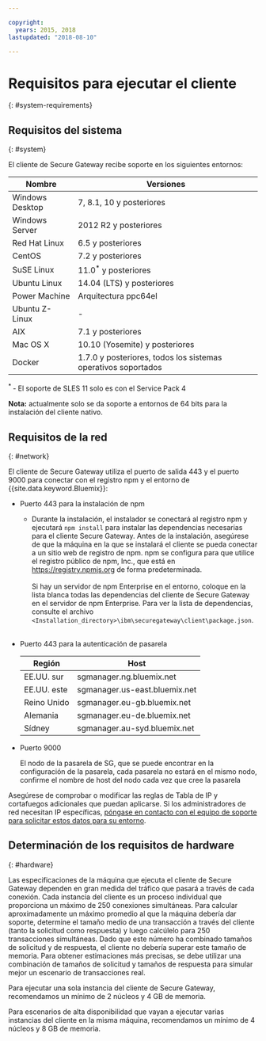 ```yaml
---

copyright:
  years: 2015, 2018
lastupdated: "2018-08-10"

---
```


# Requisitos para ejecutar el cliente
{: #system-requirements}

## Requisitos del sistema
{: #system}

El cliente de Secure Gateway recibe soporte en los siguientes entornos:

| Nombre | Versiones          |
| ------------- | ----------- |
| Windows Desktop | 7, 8.1, 10 y posteriores |
| Windows Server | 2012 R2 y posteriores |
| Red Hat Linux | 6.5 y posteriores |
| CentOS | 7.2 y posteriores |
| SuSE Linux | 11.0<sup>*</sup> y posteriores |
| Ubuntu Linux | 14.04 (LTS) y posteriores |
| Power Machine | Arquitectura ppc64el |
| Ubuntu Z-Linux | - |
| AIX | 7.1 y posteriores |
| Mac OS X | 10.10 (Yosemite) y posteriores |
| Docker | 1.7.0 y posteriores, todos los sistemas operativos soportados |

<sup> * </sup>- El soporte de SLES 11 solo es con el Service Pack 4

<b>Nota:</b> actualmente solo se da soporte a entornos de 64 bits para la instalación del cliente nativo.

## Requisitos de la red
{: #network}

El cliente de Secure Gateway utiliza el puerto de salida 443 y el puerto 9000 para conectar con el registro npm y el entorno de {{site.data.keyword.Bluemix}}:
- Puerto 443 para la instalación de npm
  - Durante la instalación, el instalador se conectará al registro npm y ejecutará `npm install` para instalar las dependencias necesarias para el cliente Secure Gateway. Antes de la instalación, asegúrese de que la máquina en la que se instalará el cliente se pueda conectar a un sitio web de registro de npm. npm se configura para que utilice el registro público de npm, Inc., que está en https://registry.npmjs.org de forma predeterminada. <br><br>
Si hay un servidor de npm Enterprise en el entorno, coloque en la lista blanca todas las dependencias del cliente de Secure Gateway en el servidor de npm Enterprise. Para ver la lista de dependencias, consulte el archivo `<Installation_directory>\ibm\securegateway\client\package.json`.<br><br>

- Puerto 443 para la autenticación de pasarela


  | Región  | Host  |
  | --  | --  |
  | EE.UU. sur  | sgmanager.ng.bluemix.net  |
  | EE.UU. este  | sgmanager.us-east.bluemix.net  |
  | Reino Unido  | sgmanager.eu-gb.bluemix.net  |
  | Alemania  | sgmanager.eu-de.bluemix.net  |
  | Sídney  | sgmanager.au-syd.bluemix.net  |


- Puerto 9000

  El nodo de la pasarela de SG, que se puede encontrar en la configuración de la pasarela, cada pasarela no estará en el mismo nodo, confirme el nombre de host del nodo cada vez que cree la pasarela


Asegúrese de comprobar o modificar
las reglas de Tabla de IP y cortafuegos adicionales que puedan aplicarse. Si los administradores de red necesitan IP específicas, [póngase en contacto con el equipo de soporte para solicitar estos datos para su entorno](/docs/services/SecureGateway/securegateway_troubleshooting.html#support).


## Determinación de los requisitos de hardware
{: #hardware}

Las especificaciones de la máquina que ejecuta el cliente de Secure Gateway dependen en gran medida del tráfico que pasará a través de cada conexión.  Cada instancia del cliente es un proceso individual que proporciona un máximo de 250 conexiones simultáneas.  Para calcular aproximadamente un máximo promedio al que la máquina debería dar soporte, determine el tamaño medio de una transacción a través del cliente (tanto la solicitud como respuesta) y luego calcúlelo para 250 transacciones simultáneas.  Dado que este número ha combinado tamaños de solicitud y de respuesta, el cliente no debería superar este tamaño de memoria.  Para obtener estimaciones más precisas, se debe utilizar una combinación de tamaños de solicitud y tamaños de respuesta para simular mejor un escenario de transacciones real.

Para ejecutar una sola instancia del cliente de Secure Gateway, recomendamos un mínimo de 2 núcleos y 4 GB de memoria.

Para escenarios de alta disponibilidad que vayan a ejecutar varias instancias del cliente en la misma máquina, recomendamos un mínimo de 4 núcleos y 8 GB de memoria.
